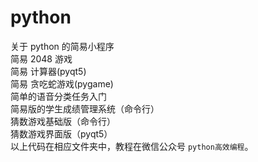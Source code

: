 # python 
关于 python 的简易小程序 \
简易 2048 游戏 \
简易 计算器(pyqt5) \
简易 贪吃蛇游戏(pygame) \
简单的语音分类任务入门 \
简易版的学生成绩管理系统（命令行） \
猜数游戏基础版（命令行）\
猜数游戏界面版（pyqt5）\
以上代码在相应文件夹中，教程在微信公众号 `python高效编程`。

